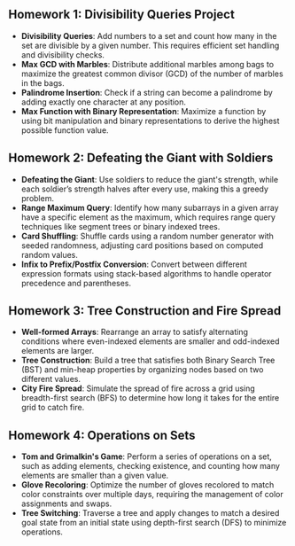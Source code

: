<h2>Homework 1: Divisibility Queries Project</h2>
<ul>
  <li><strong>Divisibility Queries</strong>: Add numbers to a set and count how many in the set are divisible by a given number. This requires efficient set handling and divisibility checks.</li>
  <li><strong>Max GCD with Marbles</strong>: Distribute additional marbles among bags to maximize the greatest common divisor (GCD) of the number of marbles in the bags.</li>
  <li><strong>Palindrome Insertion</strong>: Check if a string can become a palindrome by adding exactly one character at any position.</li>
  <li><strong>Max Function with Binary Representation</strong>: Maximize a function by using bit manipulation and binary representations to derive the highest possible function value.</li>
</ul>

<h2>Homework 2: Defeating the Giant with Soldiers</h2>
<ul>
  <li><strong>Defeating the Giant</strong>: Use soldiers to reduce the giant's strength, while each soldier’s strength halves after every use, making this a greedy problem.</li>
  <li><strong>Range Maximum Query</strong>: Identify how many subarrays in a given array have a specific element as the maximum, which requires range query techniques like segment trees or binary indexed trees.</li>
  <li><strong>Card Shuffling</strong>: Shuffle cards using a random number generator with seeded randomness, adjusting card positions based on computed random values.</li>
  <li><strong>Infix to Prefix/Postfix Conversion</strong>: Convert between different expression formats using stack-based algorithms to handle operator precedence and parentheses.</li>
</ul>

<h2>Homework 3: Tree Construction and Fire Spread</h2>
<ul>
  <li><strong>Well-formed Arrays</strong>: Rearrange an array to satisfy alternating conditions where even-indexed elements are smaller and odd-indexed elements are larger.</li>
  <li><strong>Tree Construction</strong>: Build a tree that satisfies both Binary Search Tree (BST) and min-heap properties by organizing nodes based on two different values.</li>
  <li><strong>City Fire Spread</strong>: Simulate the spread of fire across a grid using breadth-first search (BFS) to determine how long it takes for the entire grid to catch fire.</li>
</ul>

<h2>Homework 4: Operations on Sets</h2>
<ul>
  <li><strong>Tom and Grimalkin's Game</strong>: Perform a series of operations on a set, such as adding elements, checking existence, and counting how many elements are smaller than a given value.</li>
  <li><strong>Glove Recoloring</strong>: Optimize the number of gloves recolored to match color constraints over multiple days, requiring the management of color assignments and swaps.</li>
  <li><strong>Tree Switching</strong>: Traverse a tree and apply changes to match a desired goal state from an initial state using depth-first search (DFS) to minimize operations.</li>
</ul>
